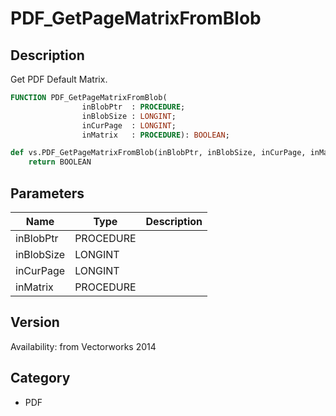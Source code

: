 # PDF_GetPageMatrixFromBlob

## Description
Get PDF Default Matrix.

```pascal
FUNCTION PDF_GetPageMatrixFromBlob(
				inBlobPtr  : PROCEDURE;
				inBlobSize : LONGINT;
				inCurPage  : LONGINT;
				inMatrix   : PROCEDURE): BOOLEAN;
```

```python
def vs.PDF_GetPageMatrixFromBlob(inBlobPtr, inBlobSize, inCurPage, inMatrix):
    return BOOLEAN
```

## Parameters
|Name|Type|Description|
|---|---|---|
|inBlobPtr|PROCEDURE|   |
|inBlobSize|LONGINT|   |
|inCurPage|LONGINT|   |
|inMatrix|PROCEDURE|   |

## Version
Availability: from Vectorworks 2014

## Category
* PDF

